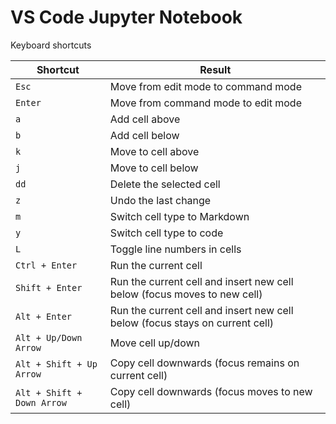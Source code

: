 # VS Code Jupyter Notebook 

Keyboard shortcuts 

| Shortcut                          | Result                                                                        |
|-----------------------------------|-------------------------------------------------------------------------------|
| `Esc`                             | Move from edit mode to command mode                                           |
| `Enter`                           | Move from command mode to edit mode                                           | 
| `a`                               | Add cell above                                                                |
| `b`                               | Add cell below                                                                | 
| `k`                               | Move to cell above                                                            |
| `j`                               | Move to cell below                                                            | 
| `dd`                              | Delete the selected cell                                                      |
| `z`                               | Undo the last change                                                          |
| `m`                               | Switch cell type to Markdown                                                  |  
| `y`                               | Switch cell type to code                                                      | 
| `L`                               | Toggle line numbers in cells                                                  | 
| `Ctrl + Enter`                    | Run the current cell                                                          |
| `Shift + Enter`                   | Run the current cell and insert new cell below (focus moves to new cell)      |
| `Alt + Enter`                     | Run the current cell and insert new cell below (focus stays on current cell)  | 
| `Alt + Up/Down Arrow`             | Move cell up/down                                                             |
| `Alt + Shift + Up Arrow`          | Copy cell downwards (focus remains on current cell)                           |
| `Alt + Shift + Down Arrow`        | Copy cell downwards (focus moves to new cell)                                 |